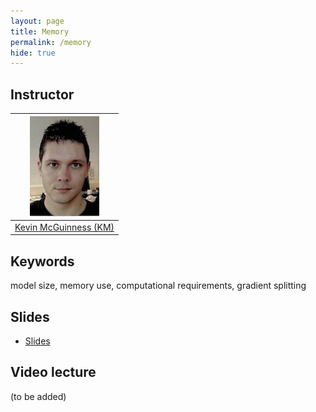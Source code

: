 ```yaml
---
layout: page
title: Memory
permalink: /memory
hide: true
---
```


## Instructor

| ![Kevin McGuinness][KevinMcGuinness-photo]  |
|:-:|
|  [Kevin McGuinness (KM)](KevinMcGuinness-web)     |

[KevinMcGuinness-web]: https://www.insight-centre.org/users/kevin-mcguinness
[KevinMcGuinness-photo]: img/instructors/KevinMcGuinness.jpg "Kevin McGuinness"

## Keywords
model size, memory use, computational requirements, gradient splitting

## Slides
* [Slides](slides/D2L1-memory.pdf)

## Video lecture

(to be added)



